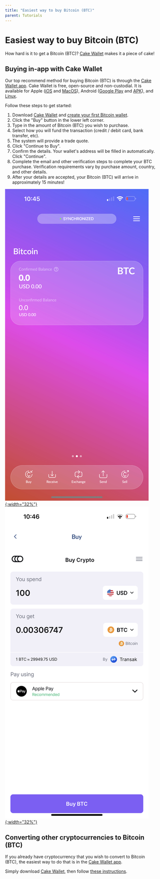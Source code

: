 ```yaml
---
title: "Easiest way to buy Bitcoin (BTC)"
parent: Tutorials
---
```


# Easiest way to buy Bitcoin (BTC)

How hard is it to get a Bitcoin (BTC)? [Cake Wallet](https://cakewallet.com) makes it a piece of cake!

## Buying in-app with Cake Wallet

Our top recommend method for buying Bitcoin (BTC) is through the [Cake Wallet app](https://cakewallet.com). Cake Wallet is free, open-source and non-custodial. It is available for Apple ([iOS](https://apps.apple.com/us/app/cake-wallet-for-xmr-monero/id1334702542) and [MacOS](https://apps.apple.com/us/app/cake-wallet-for-xmr-monero/id1334702542)), Android ([Google Play](https://play.google.com/store/apps/details?id=com.cakewallet.cake_wallet) and [APK](https://github.com/cake-tech/cake_wallet/releases)), and [Linux](https://github.com/cake-tech/cake_wallet/releases).

Follow these steps to get started:

1. Download [Cake Wallet](https://cakewallet.com) and [create your first Bitcoin wallet](https://guides.cakewallet.com/docs/basic-features/create-first-wallet/).
2. Click the "Buy" button in the lower left corner.
3. Type in the amount of Bitcoin (BTC) you wish to purchase.
4. Select how you will fund the transaction (credit / debit card, bank transfer, etc).
5. The system will provide a trade quote.
6. Click "Continue to Buy".
7. Confirm the details. Your wallet's address will be filled in automatically. Click "Continue".
8. Complete the email and other verification steps to complete your BTC purchase. Verification requirements vary by purchase amount, country, and other details.
10. After your details are accepted, your Bitcoin (BTC) will arrive in approximately 15 minutes!

[![Cake Wallet Bitcoin Home Screen](/images/mainscreen-btc.jpg){:width="32%"}](/images/mainscreen-btc.jpg)
[![Buy Bitcoin Screen](/images/buy-btc.jpg){:width="32%"}](/images/buy-btc.jpg)

## Converting other cryptocurrencies to Bitcoin (BTC)

If you already have cryptocurrency that you wish to convert to Bitcoin (BTC), the easiest way to do that is in the [Cake Wallet app](https://cakewallet.com).

Simply download [Cake Wallet](https://cakewallet.com), then follow [these instructions](https://guides.cakewallet.com/docs/basic-features/exchange/).
